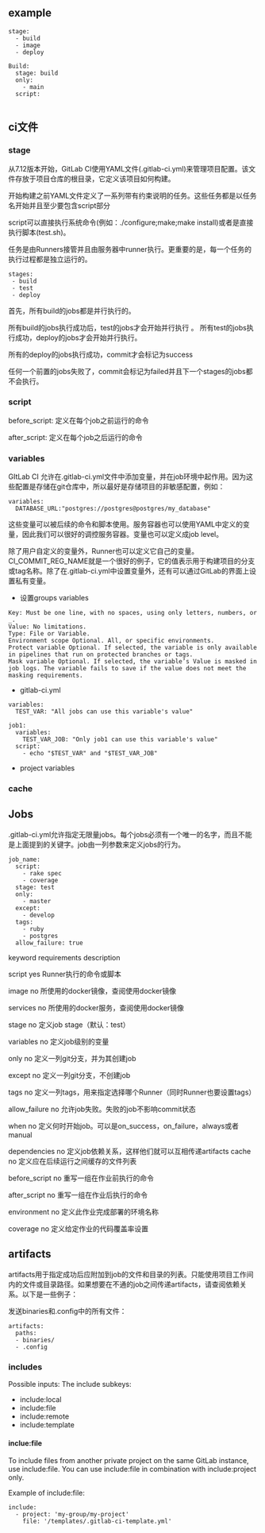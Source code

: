 ## example

```
stage:  
  - build
  - image
  - deploy

Build:
  stage: build
  only:
    - main
  script:
    

```
## ci文件

### stage 
从7.12版本开始，GitLab CI使用YAML文件(.gitlab-ci.yml)来管理项目配置。该文件存放于项目仓库的根目录，它定义该项目如何构建。

开始构建之前YAML文件定义了一系列带有约束说明的任务。这些任务都是以任务名开始并且至少要包含script部分

script可以直接执行系统命令(例如：./configure;make;make install)或者是直接执行脚本(test.sh)。

任务是由Runners接管并且由服务器中runner执行。更重要的是，每一个任务的执行过程都是独立运行的。

```
stages:
 - build
 - test
 - deploy
```
首先，所有build的jobs都是并行执行的。

所有build的jobs执行成功后，test的jobs才会开始并行执行
。
所有test的jobs执行成功，deploy的jobs才会开始并行执行。

所有的deploy的jobs执行成功，commit才会标记为success

任何一个前置的jobs失败了，commit会标记为failed并且下一个stages的jobs都不会执行。


### script
before_script:  定义在每个job之前运行的命令

after_script: 定义在每个job之后运行的命令

### variables
GItLab CI 允许在.gitlab-ci.yml文件中添加变量，并在job环境中起作用。因为这些配置是存储在git仓库中，所以最好是存储项目的非敏感配置，例如：
```
variables:
  DATABASE_URL:"postgres://postgres@postgres/my_database"
```
这些变量可以被后续的命令和脚本使用。服务容器也可以使用YAML中定义的变量，因此我们可以很好的调控服务容器。变量也可以定义成job level。

除了用户自定义的变量外，Runner也可以定义它自己的变量。CI_COMMIT_REG_NAME就是一个很好的例子，它的值表示用于构建项目的分支或tag名称。除了在.gitlab-ci.yml中设置变量外，还有可以通过GitLab的界面上设置私有变量。 
  
- 设置groups variables

```
Key: Must be one line, with no spaces, using only letters, numbers, or _.
Value: No limitations.
Type: File or Variable.
Environment scope Optional. All, or specific environments. 
Protect variable Optional. If selected, the variable is only available in pipelines that run on protected branches or tags.
Mask variable Optional. If selected, the variable’s Value is masked in job logs. The variable fails to save if the value does not meet the masking requirements.

```

- gitlab-ci.yml

```
variables:
  TEST_VAR: "All jobs can use this variable's value"

job1:
  variables:
    TEST_VAR_JOB: "Only job1 can use this variable's value"
  script:
    - echo "$TEST_VAR" and "$TEST_VAR_JOB"
```

- project variables
  

### cache


## Jobs
.gitlab-ci.yml允许指定无限量jobs。每个jobs必须有一个唯一的名字，而且不能是上面提到的关键字。job由一列参数来定义jobs的行为。
```
job_name:
  script:
    - rake spec
    - coverage
  stage: test
  only:
    - master
  except:
    - develop
  tags:
    - ruby
    - postgres
  allow_failure: true
```
keyword requirements description
 
script	yes	Runner执行的命令或脚本

image	no	所使用的docker镜像，查阅使用docker镜像

services	no	所使用的docker服务，查阅使用docker镜像

stage	no	定义job stage（默认：test）

variables	no	定义job级别的变量

only	no	定义一列git分支，并为其创建job

except	no	定义一列git分支，不创建job

tags	no	定义一列tags，用来指定选择哪个Runner（同时Runner也要设置tags）

allow_failure	no	允许job失败。失败的job不影响commit状态

when	no	定义何时开始job。可以是on_success，on_failure，always或者manual

dependencies	no	定义job依赖关系，这样他们就可以互相传递artifacts
cache	no	定义应在后续运行之间缓存的文件列表

before_script	no	重写一组在作业前执行的命令

after_script	no	重写一组在作业后执行的命令

environment	no	定义此作业完成部署的环境名称

coverage  no  定义给定作业的代码覆盖率设置

## artifacts

artifacts用于指定成功后应附加到job的文件和目录的列表。只能使用项目工作间内的文件或目录路径。如果想要在不通的job之间传递artifacts，请查阅依赖关系。以下是一些例子：

发送binaries和.config中的所有文件：
```
artifacts:
  paths:
  - binaries/
  - .config
```


### includes

Possible inputs: The include subkeys:

- include:local
- include:file
- include:remote
- include:template

#### inclue:file
To include files from another private project on the same GitLab instance, use include:file. You can use include:file in combination with include:project only.

Example of include:file:
```
include:
  - project: 'my-group/my-project'
    file: '/templates/.gitlab-ci-template.yml'
```
